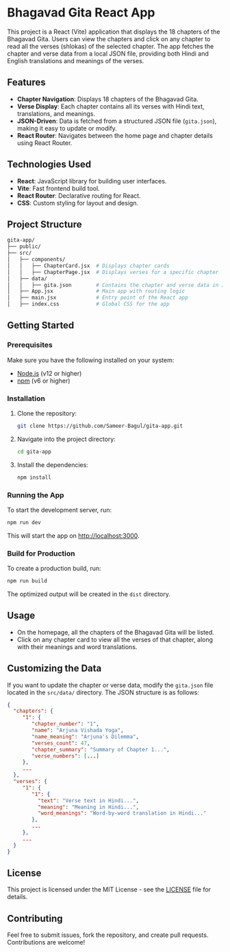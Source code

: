 # Bhagavad Gita React App

This project is a React (Vite) application that displays the 18 chapters of the Bhagavad Gita. Users can view the chapters and click on any chapter to read all the verses (shlokas) of the selected chapter. The app fetches the chapter and verse data from a local JSON file, providing both Hindi and English translations and meanings of the verses.

## Features

- **Chapter Navigation**: Displays 18 chapters of the Bhagavad Gita.
- **Verse Display**: Each chapter contains all its verses with Hindi text, translations, and meanings.
- **JSON-Driven**: Data is fetched from a structured JSON file (`gita.json`), making it easy to update or modify.
- **React Router**: Navigates between the home page and chapter details using React Router.

## Technologies Used

- **React**: JavaScript library for building user interfaces.
- **Vite**: Fast frontend build tool.
- **React Router**: Declarative routing for React.
- **CSS**: Custom styling for layout and design.

## Project Structure

```bash
gita-app/
├── public/
├── src/
│   ├── components/
│   │   ├── ChapterCard.jsx  # Displays chapter cards
│   │   ├── ChapterPage.jsx  # Displays verses for a specific chapter
│   ├── data/
│   │   ├── gita.json        # Contains the chapter and verse data in JSON format
│   ├── App.jsx              # Main app with routing logic
│   ├── main.jsx             # Entry point of the React app
│   ├── index.css            # Global CSS for the app
```

## Getting Started

### Prerequisites

Make sure you have the following installed on your system:

- [Node.js](https://nodejs.org/) (v12 or higher)
- [npm](https://www.npmjs.com/) (v6 or higher)

### Installation

1. Clone the repository:

    ```bash
    git clone https://github.com/Sameer-Bagul/gita-app.git
    ```

2. Navigate into the project directory:

    ```bash
    cd gita-app
    ```

3. Install the dependencies:

    ```bash
    npm install
    ```

### Running the App

To start the development server, run:

```bash
npm run dev
```

This will start the app on [http://localhost:3000](http://localhost:3000).

### Build for Production

To create a production build, run:

```bash
npm run build
```

The optimized output will be created in the `dist` directory.

## Usage

- On the homepage, all the chapters of the Bhagavad Gita will be listed.
- Click on any chapter card to view all the verses of that chapter, along with their meanings and word translations.
  
## Customizing the Data

If you want to update the chapter or verse data, modify the `gita.json` file located in the `src/data/` directory. The JSON structure is as follows:

```json
{
  "chapters": {
     "1": {
        "chapter_number": "1",
        "name": "Arjuna Vishada Yoga",
        "name_meaning": "Arjuna's Dilemma",
        "verses_count": 47,
        "chapter_summary": "Summary of Chapter 1...",
        "verse_numbers": [...]
     },
     ...
  },
  "verses": {
     "1": {
        "1": {
          "text": "Verse text in Hindi...",
          "meaning": "Meaning in Hindi...",
          "word_meanings": "Word-by-word translation in Hindi..."
        },
        ...
     },
     ...
  }
}
```

## License

This project is licensed under the MIT License - see the [LICENSE](LICENSE) file for details.

## Contributing

Feel free to submit issues, fork the repository, and create pull requests. Contributions are welcome!

